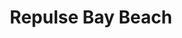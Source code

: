 ---
title: Repulse Bay Beach
tags: john
image: /files/john/Repulse_Bay_Beach_2000.jpg
imageBase: Repulse_Bay_Beach
alt: Repulse Bay with heavy cloud cover on the mountain behind.  
width: 2000
height: 1333
imageDate: March 2012
location: Hong Kong SAR
camera: Canon T3i
metaDescription: Repulse Bay with heavy cloud cover on the mountain behind.  
---